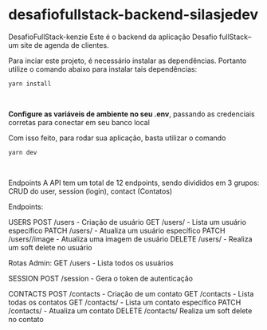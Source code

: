 # desafiofullstack-backend-silasjedev

DesafioFullStack-kenzie
Este é o backend da aplicação Desafio fullStack– um site de agenda de clientes.


Para inciar este projeto, é necessário instalar as dependências. Portanto utilize o comando abaixo para instalar tais dependências:

````
yarn install
````
<br>

**Configure as variáveis de ambiente no seu .env**, passando as credenciais corretas para conectar em seu banco local


Com isso feito, para rodar sua aplicação, basta utilizar o comando
````
yarn dev
````

<br>


Endpoints
A API tem um total de 12 endpoints, sendo divididos em 3 grupos: CRUD do user, session (login), contact 
(Contatos)

Endpoints:

USERS
POST   /users - Criação de usuário
GET    /users/<id> - Lista um usuário específico
PATCH  /users/<id> - Atualiza um usuário específico
PATCH  /users/<id>/image - Atualiza uma imagem de usuário
DELETE /users/<id> - Realiza um soft delete no usuário

Rotas Admin:
GET    /users - Lista todos os usuários

SESSION
POST   /session - Gera o token de autenticação

CONTACTS
POST   /contacts - Criação de um contato
GET    /contacts - Lista todas os contatos
GET    /contacts/<id> - Lista um contato específico
PATCH  /contacts/<id> - Atualiza um contato
DELETE /contacts/<id> Realiza um soft delete no contato



